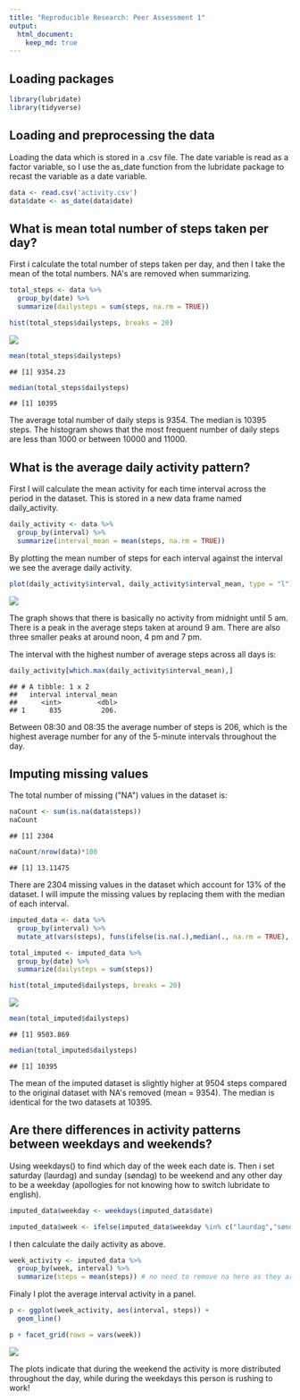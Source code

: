 ```yaml
---
title: "Reproducible Research: Peer Assessment 1"
output: 
  html_document:
    keep_md: true
---
```

## Loading packages

```r
library(lubridate)
library(tidyverse)
```

## Loading and preprocessing the data

Loading the data which is stored in a .csv file. The date variable is read as a factor variable, so I use the as_date function from the lubridate package to recast the variable as a date variable.

```r
data <- read.csv('activity.csv')
data$date <- as_date(data$date)
```

## What is mean total number of steps taken per day?
First i calculate the total number of steps taken per day, and then I take the mean of the total numbers. NA's are removed when summarizing. 

```r
total_steps <- data %>% 
  group_by(date) %>%
  summarize(dailysteps = sum(steps, na.rm = TRUE))

hist(total_steps$dailysteps, breaks = 20)
```

![](PA1_template_files/figure-html/unnamed-chunk-3-1.png)<!-- -->

```r
mean(total_steps$dailysteps)
```

```
## [1] 9354.23
```

```r
median(total_steps$dailysteps)
```

```
## [1] 10395
```

The average total number of daily steps is 9354. The median is 10395 steps. The histogram shows that the most frequent number of daily steps are less than 1000 or between 10000 and 11000.

## What is the average daily activity pattern?
First I will calculate the mean activity for each time interval across the period in the dataset. This is stored in a new data frame named daily_activity.

```r
daily_activity <- data %>%
  group_by(interval) %>%
  summarize(interval_mean = mean(steps, na.rm = TRUE))
```

By plotting the mean number of steps for each interval against the interval we see the average daily activity.


```r
plot(daily_activity$interval, daily_activity$interval_mean, type = "l")
```

![](PA1_template_files/figure-html/unnamed-chunk-5-1.png)<!-- -->

The graph shows that there is basically no activity from midnight until 5 am. There is a peak in the average steps taken at around 9 am. There are also three smaller peaks at around noon, 4 pm and 7 pm. 

The interval with the highest number of average steps across all days is:

```r
daily_activity[which.max(daily_activity$interval_mean),]
```

```
## # A tibble: 1 x 2
##   interval interval_mean
##      <int>         <dbl>
## 1      835          206.
```

Between 08:30 and 08:35 the average number of steps is 206, which is the highest average number for any of the 5-minute intervals throughout the day.

## Imputing missing values
The total number of missing ("NA") values in the dataset is: 


```r
naCount <- sum(is.na(data$steps))
naCount
```

```
## [1] 2304
```

```r
naCount/nrow(data)*100
```

```
## [1] 13.11475
```

There are 2304 missing values in the dataset which account for 13% of the dataset.
I will impute the missing values by replacing them with the median of each interval.


```r
imputed_data <- data %>% 
  group_by(interval) %>%
  mutate_at(vars(steps), funs(ifelse(is.na(.),median(., na.rm = TRUE),.)))

total_imputed <- imputed_data %>% 
  group_by(date) %>%
  summarize(dailysteps = sum(steps))

hist(total_imputed$dailysteps, breaks = 20)
```

![](PA1_template_files/figure-html/unnamed-chunk-8-1.png)<!-- -->

```r
mean(total_imputed$dailysteps)
```

```
## [1] 9503.869
```

```r
median(total_imputed$dailysteps)
```

```
## [1] 10395
```

The mean of the imputed dataset is slightly higher at 9504 steps compared to the original dataset with NA's removed (mean = 9354). The median is identical for the two datasets at 10395. 

## Are there differences in activity patterns between weekdays and weekends?
Using weekdays() to find which day of the week each date is. Then i set saturday (laurdag) and sunday (søndag) to be weekend and any other day to be a weekday (apollogies for not knowing how to switch lubridate to english).

```r
imputed_data$weekday <- weekdays(imputed_data$date)

imputed_data$week <- ifelse(imputed_data$weekday %in% c("laurdag","søndag"),"weekend", "weekday")
```

I then calculate the daily activity as above.

```r
week_activity <- imputed_data %>%
  group_by(week, interval) %>%
  summarize(steps = mean(steps)) # no need to remove na here as they are imputed.
```

Finaly I plot the average interval activity in a panel.


```r
p <- ggplot(week_activity, aes(interval, steps)) + 
  geom_line()

p + facet_grid(rows = vars(week))
```

![](PA1_template_files/figure-html/unnamed-chunk-11-1.png)<!-- -->

The plots indicate that during the weekend the activity is more distributed throughout the day, while during the weekdays this person is rushing to work!
